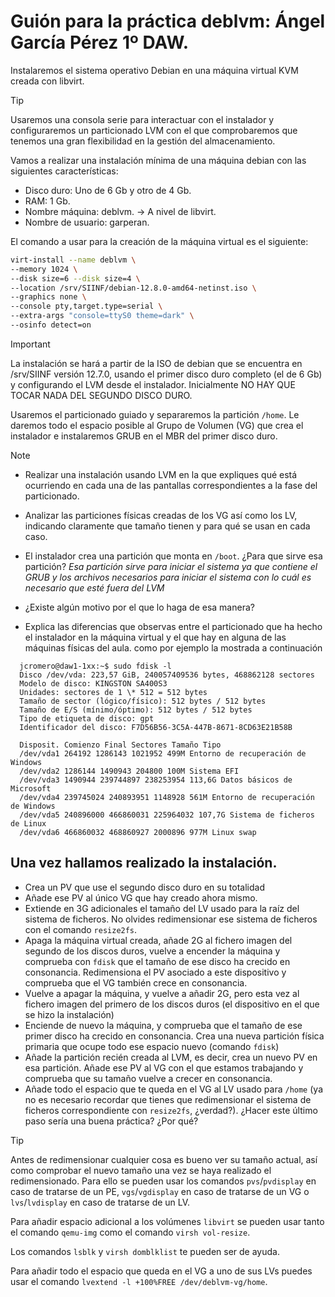 # Guión para la práctica deblvm: Ángel García Pérez 1º DAW.

Instalaremos el sistema operativo Debian en una máquina virtual KVM creada con libvirt.

> [!TIP]
> Usaremos una consola serie para interactuar con el instalador y configuraremos un particionado LVM
> con el que comprobaremos que tenemos una gran flexibilidad en la gestión del almacenamiento.

Vamos a realizar una instalación mínima de una máquina debian con las siguientes características:

- Disco duro: Uno de 6 Gb y otro de 4 Gb.
- RAM: 1 Gb.
- Nombre máquina: deblvm. -> A nivel de libvirt.
- Nombre de usuario: garperan.


El comando a usar para la creación de la máquina virtual es el siguiente:

```bash
virt-install --name deblvm \
--memory 1024 \
--disk size=6 --disk size=4 \
--location /srv/SIINF/debian-12.8.0-amd64-netinst.iso \
--graphics none \
--console pty,target.type=serial \
--extra-args "console=ttyS0 theme=dark" \
--osinfo detect=on
```

> [!IMPORTANT]
> La instalación se hará a partir de la ISO de debian que se encuentra en /srv/SIINF versión 12.7.0, usando el
> primer disco duro completo (el de 6 Gb) y configurando el LVM desde el instalador. Inicialmente NO HAY QUE TOCAR
> NADA DEL SEGUNDO DISCO DURO.

Usaremos el particionado guiado y separaremos la partición `/home`. Le daremos todo el espacio posible al Grupo de Volumen (VG) que crea el instalador e instalaremos GRUB en el MBR del primer disco duro.

> [!NOTE]
> - Realizar una instalación usando LVM en la que expliques qué está ocurriendo en cada una
>    de las pantallas correspondientes a la fase del particionado.
>
> - Analizar las particiones físicas creadas de los VG así como los LV, indicando claramente
>   que tamaño tienen y para qué se usan en cada caso.
>
> - El instalador crea una partición que monta en `/boot`. ¿Para que sirve esa partición?
>   _Esa partición sirve para iniciar el sistema ya que contiene el GRUB y los archivos necesarios
>   para iniciar el sistema con lo cuál es necesario que esté fuera del LVM_
> 
> - ¿Existe algún motivo por el que lo haga de esa manera?
> 
> - Explica las diferencias que observas entre el particionado que ha hecho
> el instalador en la máquina virtual y el que hay en alguna de las máquinas 
> físicas del aula. como por ejemplo la mostrada a continuación


      jcromero@daw1-1xx:~$ sudo fdisk -l
      Disco /dev/vda: 223,57 GiB, 240057409536 bytes, 468862128 sectores
      Modelo de disco: KINGSTON SA400S3
      Unidades: sectores de 1 \* 512 = 512 bytes
      Tamaño de sector (lógico/físico): 512 bytes / 512 bytes
      Tamaño de E/S (mínimo/óptimo): 512 bytes / 512 bytes
      Tipo de etiqueta de disco: gpt
      Identificador del disco: F7D56B56-3C5A-447B-8671-8CD63E21B58B

      Disposit. Comienzo Final Sectores Tamaño Tipo
      /dev/vda1 264192 1286143 1021952 499M Entorno de recuperación de Windows
      /dev/vda2 1286144 1490943 204800 100M Sistema EFI
      /dev/vda3 1490944 239744897 238253954 113,6G Datos básicos de Microsoft
      /dev/vda4 239745024 240893951 1148928 561M Entorno de recuperación de Windows
      /dev/vda5 240896000 466860031 225964032 107,7G Sistema de ficheros de Linux
      /dev/vda6 466860032 468860927 2000896 977M Linux swap

## Una vez hallamos realizado la instalación.

- Crea un PV que use el segundo disco duro en su totalidad
- Añade ese PV al único VG que hay creado ahora mismo.
- Extiende en 3G adicionales el tamaño del LV usado para la raíz del
  sistema de ficheros. No olvides redimensionar ese sistema de ficheros
  con el comando `resize2fs`.
- Apaga la máquina virtual creada, añade 2G al fichero imagen del
  segundo de los discos duros, vuelve a encender la máquina y comprueba
  con `fdisk` que el tamaño de ese disco ha crecido en consonancia.
  Redimensiona el PV asociado a este dispositivo y comprueba que el VG
  también crece en consonancia.
- Vuelve a apagar la máquina, y vuelve a añadir 2G, pero esta vez al
  fichero imagen del primero de los discos duros (el dispositivo en el
  que se hizo la instalación)
- Enciende de nuevo la máquina, y comprueba que el tamaño de ese primer
  disco ha crecido en consonancia. Crea una nueva partición física
  primaria que ocupe todo ese espacio nuevo (comando `fdisk`)
- Añade la partición recién creada al LVM, es decir, crea un nuevo PV en
  esa partición. Añade ese PV al VG con el que estamos trabajando y
  comprueba que su tamaño vuelve a crecer en consonancia.
- Añade todo el espacio que te queda en el VG al LV usado para `/home`
  (ya no es necesario recordar que tienes que redimensionar el sistema
  de ficheros correspondiente con `resize2fs`, ¿verdad?). ¿Hacer este
  último paso sería una buena práctica? ¿Por qué?


> [!TIP]
> Antes de redimensionar cualquier cosa es bueno ver su tamaño actual, así
> como comprobar el nuevo tamaño una vez se haya realizado el
> redimensionado. Para ello se pueden usar los comandos `pvs`/`pvdisplay`
> en caso de tratarse de un PE, `vgs`/`vgdisplay` en caso de tratarse de
> un VG o `lvs`/`lvdisplay` en caso de tratarse de un LV.
>
> Para añadir espacio adicional a los volúmenes `libvirt` se pueden usar
> tanto el comando `qemu-img` como el comando `virsh vol-resize`.
>
> Los comandos `lsblk` y `virsh domblklist` te pueden ser de ayuda.
>
> Para añadir todo el espacio que queda en el VG a uno de sus LVs puedes
> usar el comando `lvextend -l +100%FREE /dev/deblvm-vg/home`.
